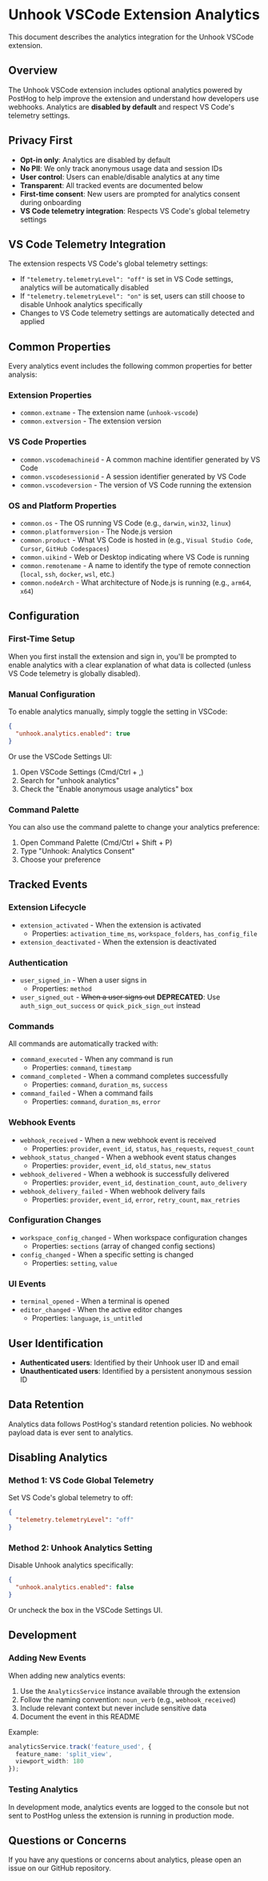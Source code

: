 # Unhook VSCode Extension Analytics

This document describes the analytics integration for the Unhook VSCode extension.

## Overview

The Unhook VSCode extension includes optional analytics powered by PostHog to help improve the extension and understand how developers use webhooks. Analytics are **disabled by default** and respect VS Code's telemetry settings.

## Privacy First

- **Opt-in only**: Analytics are disabled by default
- **No PII**: We only track anonymous usage data and session IDs
- **User control**: Users can enable/disable analytics at any time
- **Transparent**: All tracked events are documented below
- **First-time consent**: New users are prompted for analytics consent during onboarding
- **VS Code telemetry integration**: Respects VS Code's global telemetry settings

## VS Code Telemetry Integration

The extension respects VS Code's global telemetry settings:

- If `"telemetry.telemetryLevel": "off"` is set in VS Code settings, analytics will be automatically disabled
- If `"telemetry.telemetryLevel": "on"` is set, users can still choose to disable Unhook analytics specifically
- Changes to VS Code telemetry settings are automatically detected and applied

## Common Properties

Every analytics event includes the following common properties for better analysis:

### Extension Properties
- `common.extname` - The extension name (`unhook-vscode`)
- `common.extversion` - The extension version

### VS Code Properties
- `common.vscodemachineid` - A common machine identifier generated by VS Code
- `common.vscodesessionid` - A session identifier generated by VS Code
- `common.vscodeversion` - The version of VS Code running the extension

### OS and Platform Properties
- `common.os` - The OS running VS Code (e.g., `darwin`, `win32`, `linux`)
- `common.platformversion` - The Node.js version
- `common.product` - What VS Code is hosted in (e.g., `Visual Studio Code`, `Cursor`, `GitHub Codespaces`)
- `common.uikind` - Web or Desktop indicating where VS Code is running
- `common.remotename` - A name to identify the type of remote connection (`local`, `ssh`, `docker`, `wsl`, etc.)
- `common.nodeArch` - What architecture of Node.js is running (e.g., `arm64`, `x64`)

## Configuration

### First-Time Setup
When you first install the extension and sign in, you'll be prompted to enable analytics with a clear explanation of what data is collected (unless VS Code telemetry is globally disabled).

### Manual Configuration
To enable analytics manually, simply toggle the setting in VSCode:

```json
{
  "unhook.analytics.enabled": true
}
```

Or use the VSCode Settings UI:
1. Open VSCode Settings (Cmd/Ctrl + ,)
2. Search for "unhook analytics"
3. Check the "Enable anonymous usage analytics" box

### Command Palette
You can also use the command palette to change your analytics preference:
1. Open Command Palette (Cmd/Ctrl + Shift + P)
2. Type "Unhook: Analytics Consent"
3. Choose your preference

## Tracked Events

### Extension Lifecycle
- `extension_activated` - When the extension is activated
  - Properties: `activation_time_ms`, `workspace_folders`, `has_config_file`
- `extension_deactivated` - When the extension is deactivated

### Authentication
- `user_signed_in` - When a user signs in
  - Properties: `method`
- `user_signed_out` - ~~When a user signs out~~ **DEPRECATED**: Use `auth_sign_out_success` or `quick_pick_sign_out` instead

### Commands
All commands are automatically tracked with:
- `command_executed` - When any command is run
  - Properties: `command`, `timestamp`
- `command_completed` - When a command completes successfully
  - Properties: `command`, `duration_ms`, `success`
- `command_failed` - When a command fails
  - Properties: `command`, `duration_ms`, `error`

### Webhook Events
- `webhook_received` - When a new webhook event is received
  - Properties: `provider`, `event_id`, `status`, `has_requests`, `request_count`
- `webhook_status_changed` - When a webhook event status changes
  - Properties: `provider`, `event_id`, `old_status`, `new_status`
- `webhook_delivered` - When a webhook is successfully delivered
  - Properties: `provider`, `event_id`, `destination_count`, `auto_delivery`
- `webhook_delivery_failed` - When webhook delivery fails
  - Properties: `provider`, `event_id`, `error`, `retry_count`, `max_retries`

### Configuration Changes
- `workspace_config_changed` - When workspace configuration changes
  - Properties: `sections` (array of changed config sections)
- `config_changed` - When a specific setting is changed
  - Properties: `setting`, `value`

### UI Events
- `terminal_opened` - When a terminal is opened
- `editor_changed` - When the active editor changes
  - Properties: `language`, `is_untitled`

## User Identification

- **Authenticated users**: Identified by their Unhook user ID and email
- **Unauthenticated users**: Identified by a persistent anonymous session ID

## Data Retention

Analytics data follows PostHog's standard retention policies. No webhook payload data is ever sent to analytics.

## Disabling Analytics

### Method 1: VS Code Global Telemetry
Set VS Code's global telemetry to off:
```json
{
  "telemetry.telemetryLevel": "off"
}
```

### Method 2: Unhook Analytics Setting
Disable Unhook analytics specifically:
```json
{
  "unhook.analytics.enabled": false
}
```

Or uncheck the box in the VSCode Settings UI.

## Development

### Adding New Events

When adding new analytics events:

1. Use the `AnalyticsService` instance available through the extension
2. Follow the naming convention: `noun_verb` (e.g., `webhook_received`)
3. Include relevant context but never include sensitive data
4. Document the event in this README

Example:
```typescript
analyticsService.track('feature_used', {
  feature_name: 'split_view',
  viewport_width: 180
});
```

### Testing Analytics

In development mode, analytics events are logged to the console but not sent to PostHog unless the extension is running in production mode.

## Questions or Concerns

If you have any questions or concerns about analytics, please open an issue on our GitHub repository.